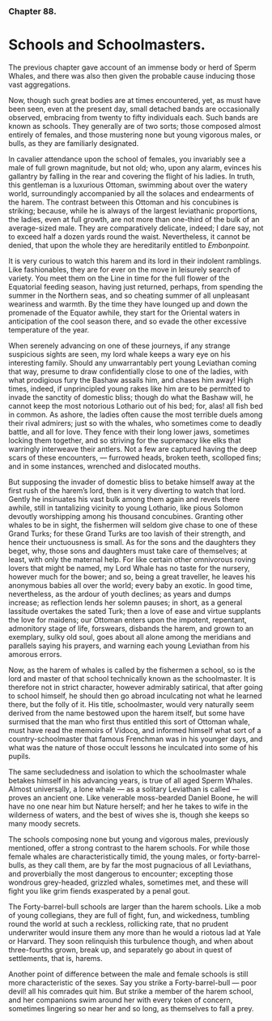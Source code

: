 ### Chapter 88. 
Schools and Schoolmasters.
==========================

The previous chapter gave account of an immense body or herd of Sperm Whales,
and there was also then given the probable cause inducing those vast
aggregations.

Now, though such great bodies are at times encountered, yet, as must have been
seen, even at the present day, small detached bands are occasionally observed,
embracing from twenty to fifty individuals each.  Such bands are known as
schools. They generally are of two sorts; those composed almost entirely of
females, and those mustering none but young vigorous males, or bulls, as they
are familiarly designated.

In cavalier attendance upon the school of females, you invariably see a male of
full grown magnitude, but not old; who, upon any alarm, evinces his gallantry
by falling in the rear and covering the flight of his ladies. In truth, this
gentleman is a luxurious Ottoman, swimming about over the watery world,
surroundingly accompanied by all the solaces and endearments of the harem. The
contrast between this Ottoman and his concubines is striking; because, while he
is always of the largest leviathanic proportions, the ladies, even at full
growth, are not more than one-third of the bulk of an average-sized male. They
are comparatively delicate, indeed; I dare say, not to exceed half a dozen
yards round the waist. Nevertheless, it cannot be denied, that upon the whole
they are hereditarily entitled to *Embonpoint.*

It is very curious to watch this harem and its lord in their indolent
ramblings. Like fashionables, they are for ever on the move in leisurely search
of variety. You meet them on the Line in time for the full flower of the
Equatorial feeding season, having just returned, perhaps, from spending the
summer in the Northern seas, and so cheating summer of all unpleasant weariness
and warmth. By the time they have lounged up and down the promenade of the
Equator awhile, they start for the Oriental waters in anticipation of the cool
season there, and so evade the other excessive temperature of the year.

When serenely advancing on one of these journeys, if any strange suspicious
sights are seen, my lord whale keeps a wary eye on his interesting family.
Should any unwarrantably pert young Leviathan coming that way, presume to draw
confidentially close to one of the ladies, with what prodigious fury the Bashaw
assails him, and chases him away!  High times, indeed, if unprincipled young
rakes like him are to be permitted to invade the sanctity of domestic bliss;
though do what the Bashaw will, he cannot keep the most notorious Lothario out
of his bed; for, alas! all fish bed in common. As ashore, the ladies often
cause the most terrible duels among their rival admirers; just so with the
whales, who sometimes come to deadly battle, and all for love. They fence with
their long lower jaws, sometimes locking them together, and so striving for the
supremacy like elks that warringly interweave their antlers. Not a few are
captured having the deep scars of these encounters, — furrowed heads, broken
teeth, scolloped fins; and in some instances, wrenched and dislocated mouths.

But supposing the invader of domestic bliss to betake himself away at the first
rush of the harem’s lord, then is it very diverting to watch that lord. Gently
he insinuates his vast bulk among them again and revels there awhile, still in
tantalizing vicinity to young Lothario, like pious Solomon devoutly worshipping
among his thousand concubines.  Granting other whales to be in sight, the
fishermen will seldom give chase to one of these Grand Turks; for these Grand
Turks are too lavish of their strength, and hence their unctuousness is small.
As for the sons and the daughters they beget, why, those sons and daughters
must take care of themselves; at least, with only the maternal help. For like
certain other omnivorous roving lovers that might be named, my Lord Whale has
no taste for the nursery, however much for the bower; and so, being a great
traveller, he leaves his anonymous babies all over the world; every baby an
exotic. In good time, nevertheless, as the ardour of youth declines; as years
and dumps increase; as reflection lends her solemn pauses; in short, as a
general lassitude overtakes the sated Turk; then a love of ease and virtue
supplants the love for maidens; our Ottoman enters upon the impotent,
repentant, admonitory stage of life, forswears, disbands the harem, and grown
to an exemplary, sulky old soul, goes about all alone among the meridians and
parallels saying his prayers, and warning each young Leviathan from his amorous
errors.

Now, as the harem of whales is called by the fishermen a school, so is the lord
and master of that school technically known as the schoolmaster. It is
therefore not in strict character, however admirably satirical, that after
going to school himself, he should then go abroad inculcating not what he
learned there, but the folly of it. His title, schoolmaster, would very
naturally seem derived from the name bestowed upon the harem itself, but some
have surmised that the man who first thus entitled this sort of Ottoman whale,
must have read the memoirs of Vidocq, and informed himself what sort of a
country-schoolmaster that famous Frenchman was in his younger days, and what
was the nature of those occult lessons he inculcated into some of his pupils.

The same secludedness and isolation to which the schoolmaster whale betakes
himself in his advancing years, is true of all aged Sperm Whales. Almost
universally, a lone whale — as a solitary Leviathan is called — proves an
ancient one. Like venerable moss-bearded Daniel Boone, he will have no one near
him but Nature herself; and her he takes to wife in the wilderness of waters,
and the best of wives she is, though she keeps so many moody secrets.

The schools composing none but young and vigorous males, previously mentioned,
offer a strong contrast to the harem schools. For while those female whales are
characteristically timid, the young males, or forty-barrel-bulls, as they call
them, are by far the most pugnacious of all Leviathans, and proverbially the
most dangerous to encounter; excepting those wondrous grey-headed, grizzled
whales, sometimes met, and these will fight you like grim fiends exasperated by
a penal gout.

The Forty-barrel-bull schools are larger than the harem schools. Like a mob of
young collegians, they are full of fight, fun, and wickedness, tumbling round
the world at such a reckless, rollicking rate, that no prudent underwriter
would insure them any more than he would a riotous lad at Yale or Harvard. They
soon relinquish this turbulence though, and when about three-fourths grown,
break up, and separately go about in quest of settlements, that is, harems.

Another point of difference between the male and female schools is still more
characteristic of the sexes. Say you strike a Forty-barrel-bull — poor devil!
all his comrades quit him. But strike a member of the harem school, and her
companions swim around her with every token of concern, sometimes lingering so
near her and so long, as themselves to fall a prey.



